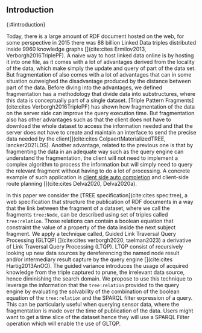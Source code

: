 ## Introduction
{:#introduction}

Today, there is a large amount of RDF document hosted on the web,
for some perspective in 2015 there was 88 billion Linked Data triples distributed
inside 9960 knowledge graphs [](cite:cites Ermilov2013, Verborgh2016TriplePF).
A naive way to host linked data online is by hosting it into one file,
as it comes with a lot of advantages derived from the locality of the data,
which make simply the update and query of part of the data set. 
But fragmentation of also comes with a lot of advantages that can in some situation
outweighed the disadvantage produced by the distance between part of the data.
Before diving into the advantages, we defined fragmentation has a methodology that divide data into substructures,
where this data is conceptually part of a single dataset.
[Triple Pattern Fragments](cite:cites Verborgh2016TriplePF) has shown how fragmentation of the data
on the server side can improve the query execution time. 
But
fragmentation also has other advantages such as that the client does not have to download the whole dataset to access
the information needed and
that the server does not have to create and maintain an interface 
to send the precise data needed by the client[](cite:cites ColpaertMaterializedTREE, lancker2021LDS).
Another advantage, related to the previous one is that by fragmenting
the data in an adequate way such as the query engine can understand the fragmentation,
the client will not need to implement a complex algorithm
to process the information but will simply need to query the relevant fragment without having to do a lot of processing.
A concrete example of such application is [client side auto completion](https://tree.linkeddatafragments.org/demo/autocompletion/)
and client-side route planning [](cite:cites Delva2020, Delva2020a).

In this paper we consider the [TREE specification](cite:cites spec:tree), a web specification that structure the publication of
RDF documents in a way that the link between the fragment of a dataset, where we call the fragments `tree:Node`,
can be described using set of triples called `tree:relation`.
Those relations can contain a boolean equation that constraint the value of a property of the data inside the next subject fragment.
We apply a technique called, Guided Link Traversal Query Processing (GLTQP) [](cite:cites verborgh2020, taelman2023)
a derivative of Link Traversal Query Processing (LTQP).
LTQP  consist of recursively looking up new data sources by dereferencing the named node result and/or intermediary result
capture by the query engine [](cite:cites Hartig2013AnOO).
The guided variance introduces the usage of acquired knowledge from the triple captured to prune,
the irrelevant data source, hence diminishing the search domain. 
We propose to use this technique to leverage the information that the `tree:relation` provided to the query engine
by evaluating the solvability of the combination of the boolean equation of the `tree:relation` and the SPARQL filter expression
of a query. 
This can be particularly useful when querying sensor data,
where the fragmentation is made over the time of publication of the data.
Users might want to get a time slice of the dataset hence they will use a SPARQL Filter operation
which will enable the use of GLTQP.   